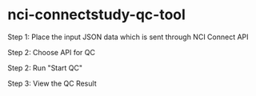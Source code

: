 # nci-connectstudy-qc-tool
Step 1: Place the input JSON data which is sent through NCI Connect API

Step 2: Choose API for QC

Step 2: Run "Start QC"

Step 3: View the QC Result

